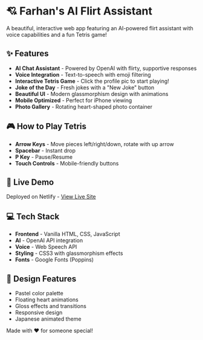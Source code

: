 # 💘 Farhan's AI Flirt Assistant

A beautiful, interactive web app featuring an AI-powered flirt assistant with voice capabilities and a fun Tetris game!

## ✨ Features

- **AI Chat Assistant** - Powered by OpenAI with flirty, supportive responses
- **Voice Integration** - Text-to-speech with emoji filtering
- **Interactive Tetris Game** - Click the profile pic to start playing!
- **Joke of the Day** - Fresh jokes with a "New Joke" button
- **Beautiful UI** - Modern glassmorphism design with animations
- **Mobile Optimized** - Perfect for iPhone viewing
- **Photo Gallery** - Rotating heart-shaped photo container

## 🎮 How to Play Tetris

- **Arrow Keys** - Move pieces left/right/down, rotate with up arrow
- **Spacebar** - Instant drop
- **P Key** - Pause/Resume
- **Touch Controls** - Mobile-friendly buttons

## 🚀 Live Demo

Deployed on Netlify - [View Live Site](https://your-netlify-url.netlify.app)

## 💻 Tech Stack

- **Frontend** - Vanilla HTML, CSS, JavaScript
- **AI** - OpenAI API integration
- **Voice** - Web Speech API
- **Styling** - CSS3 with glassmorphism effects
- **Fonts** - Google Fonts (Poppins)

## 🎨 Design Features

- Pastel color palette
- Floating heart animations
- Gloss effects and transitions
- Responsive design
- Japanese animated theme

Made with ❤️ for someone special!
